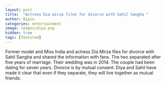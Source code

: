 ```yaml
---
layout: post
title:  "Actress Dia mirza files for divorce with Sahil Sangha "
author: Bipin
categories: entertainment
image: images/diya.png
hidden: true
tags: [featured]
---
```

Former model and Miss India and actress Dia Mirza files for divorce with Sahil Sangha  and shared the information with fans. The two separated after five years of marriage. Their wedding was in 2014. The couple had been dating for seven years. Divorce is by mutual consent. Diya and Sahil have made it clear that even if they separate, they will live together as mutual friends.  